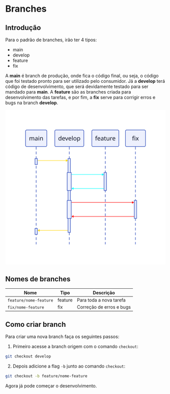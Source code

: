 # Branches

## Introdução

Para o padrão de branches, irão ter 4 tipos:

- main
- develop
- feature
- fix

A **main** é branch de produção, onde fica o código final, ou seja, o código que foi testado pronto para
ser utilizado pelo consumidor. Já a **develop** terá código de desenvolvimento, que será devidamente testado para ser
mandado para **main**. A **feature** são as branches criada para desenvolvimento das tarefas,  e por fim, a **fix**
serve para corrigir erros e bugs na branch **develop**.

![branches](../../_media/git-github/branches.svg)

## Nomes de branches

| Nome                       | Tipo    | Descrição                |
| -------------------------- | ------- | ------------------------ |
| ```feature/nome-feature``` | feature | Para toda a nova tarefa  |
| ```fix/nome-feature```     | fix     | Correção de erros e bugs |

## Como criar branch

Para criar uma nova branch faça os seguintes passos:

1. Primeiro acesse a branch origem com o comando ```checkout```:

```bash
git checkout develop
```

2. Depois adicione a flag ```-b``` junto ao comando ```checkout```:

```bash
git checkout -b feature/nome-feature
```

Agora já pode começar o desenvolvimento.
